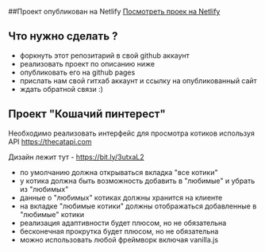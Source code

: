 ##Проект опубликован на Netlify
[Посмотреть проек на Netlify](https://629474a2b0f7b670404a9258--stellular-bienenstitch-5dc45c.netlify.app/)

## Что нужно сделать ?

-   форкнуть этот репозитарий в свой github аккаунт
-   реализовать проект по описанию ниже
-   опубликовать его на github pages
-   прислать нам свой гитхаб аккаунт и ссылку на опубликованный сайт
-   ждать обратной связи :)

## Проект "Кошачий пинтерест"

Необходимо реализовать интерфейс для просмотра котиков используя API https://thecatapi.com

Дизайн лежит тут - https://bit.ly/3utxaL2

-   по умолчанию должна открываться вкладка "все котики"
-   у котика должна быть возможность добавить в "любимые" и убрать из "любимых"
-   данные о "любимых" котиках должны хранится на клиенте
-   на вкладке "любимые котики" должны отображаться добавленные в "любимые" котики
-   реализация адаптивности будет плюсом, но не обязательна
-   бесконечная прокрутка будет плюсом, но не обязательна
-   можно использовать любой фреймворк включая vanilla.js
